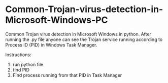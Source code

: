 # Common-Trojan-virus-detection-in-Microsoft-Windows-PC
Common Trojan virus detection in Microsoft Windows in python. After running the .py file anyone can see the Trojan service running according to Process ID (PID) in Windows Task Manager.

Instructions:
1. run python file
2. find PID
3. Find process running from that PID in Task Manager
